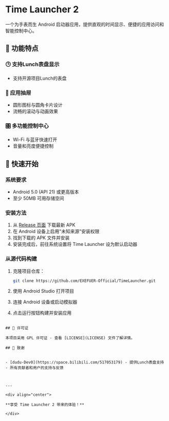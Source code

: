 # Time Launcher 2

一个为手表而生 Android 启动器应用，提供直观的时间显示、便捷的应用访问和智能控制中心。

## 🌟 功能特点

### 🕒 支持Lunch表盘显示
- 支持开源项目Lunch的表盘

### 📱 应用抽屉
- 圆形图标与圆角卡片设计
- 流畅的滚动与动画效果

### 🎛️ 多功能控制中心
- Wi-Fi 与蓝牙快速打开
- 音量和亮度便捷控制


## 🚀 快速开始

### 系统要求
- Android 5.0 (API 21) 或更高版本
- 至少 50MB 可用存储空间

### 安装方法

1. 从 [Release 页面](https://github.com/EXEFUER-Official/TimeLauncher/releases) 下载最新 APK
2. 在 Android 设备上启用"未知来源"安装权限
3. 找到下载的 APK 文件并安装
4. 安装完成后，前往系统设置将 Time Launcher  设为默认启动器

### 从源代码构建

1. 克隆项目仓库：
   ```bash
   git clone https://github.com/EXEFUER-Official/TimeLauncher.git
   ```

2. 使用 Android Studio 打开项目

3. 连接 Android 设备或启动模拟器

4. 点击运行按钮构建并安装应用



```

## 📄 许可证

本项目采用 GPL 许可证 - 查看 [LICENSE](LICENSE) 文件了解详情。

## 🙏 致谢


- [dudu-Dev0](https://space.bilibili.com/517053179) - 提供Lunch表盘支持
- 所有贡献者和用户的支持与反馈



---

<div align="center">
  
**享受 Time Launcher 2 带来的体验！**

</div>

